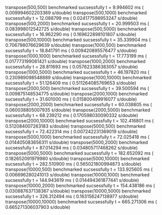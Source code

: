 transpose(500,500) benchmarked sucsessfully t = 9.994602 ms ( 0.009994602203369 s/double)
transpose(500,1000) benchmarked sucsessfully t = 12.088799 ms ( 0.024177598953247 s/double)
transpose(500,2000) benchmarked sucsessfully t = 20.999503 ms ( 0.083998012542725 s/double)
transpose(500,5000) benchmarked sucsessfully t = 16.962290 ms ( 0.169622898101807 s/double)
transpose(500,10000) benchmarked sucsessfully t = 35.339904 ms ( 0.706798076629639 s/double)
transpose(1000,500) benchmarked sucsessfully t = 18.841791 ms ( 0.009420895576477 s/double)
transpose(1000,1000) benchmarked sucsessfully t = 17.773199 ms ( 0.017773199081421 s/double)
transpose(1000,2000) benchmarked sucsessfully t = 28.811693 ms ( 0.057623386383057 s/double)
transpose(1000,5000) benchmarked sucsessfully t = 46.197820 ms ( 0.230989098548889 s/double)
transpose(1000,10000) benchmarked sucsessfully t = 51.126409 ms ( 0.511264085769653 s/double)
transpose(2000,500) benchmarked sucsessfully t = 39.500594 ms ( 0.009875148534775 s/double)
transpose(2000,1000) benchmarked sucsessfully t = 31.601000 ms ( 0.015800499916077 s/double)
transpose(2000,2000) benchmarked sucsessfully t = 60.038805 ms ( 0.060038805007935 s/double)
transpose(2000,5000) benchmarked sucsessfully t = 68.239212 ms ( 0.170598030090332 s/double)
transpose(2000,10000) benchmarked sucsessfully t = 102.416801 ms ( 0.512084007263183 s/double)
transpose(5000,500) benchmarked sucsessfully t = 72.422314 ms ( 0.007242231369019 s/double)
transpose(5000,1000) benchmarked sucsessfully t = 72.025418 ms ( 0.014405083656311 s/double)
transpose(5000,2000) benchmarked sucsessfully t = 87.014294 ms ( 0.034805717468262 s/double)
transpose(5000,5000) benchmarked sucsessfully t = 182.652092 ms ( 0.182652091979980 s/double)
transpose(5000,10000) benchmarked sucsessfully t = 282.510900 ms ( 0.565021800994873 s/double)
transpose(10000,500) benchmarked sucsessfully t = 133.925605 ms ( 0.006696280241013 s/double)
transpose(10000,1000) benchmarked sucsessfully t = 144.943619 ms ( 0.014494361877441 s/double)
transpose(10000,2000) benchmarked sucsessfully t = 154.438186 ms ( 0.030887637138367 s/double)
transpose(10000,5000) benchmarked sucsessfully t = 326.312494 ms ( 0.163156247138977 s/double)
transpose(10000,10000) benchmarked sucsessfully t = 665.271306 ms ( 0.665271306037903 s/double)

